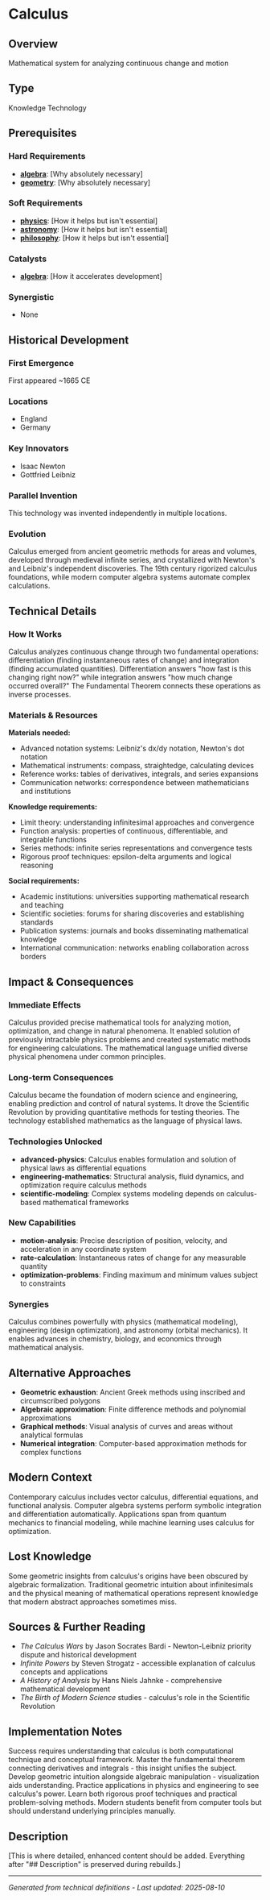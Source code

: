 # Calculus

## Overview
Mathematical system for analyzing continuous change and motion

## Type
Knowledge Technology

## Prerequisites

### Hard Requirements
- **[algebra](../algebra/README.md)**: [Why absolutely necessary]
- **[geometry](../geometry/README.md)**: [Why absolutely necessary]

### Soft Requirements
- **[physics](../physics/README.md)**: [How it helps but isn't essential]
- **[astronomy](../astronomy/README.md)**: [How it helps but isn't essential]
- **[philosophy](../philosophy/README.md)**: [How it helps but isn't essential]

### Catalysts
- **[algebra](../algebra/README.md)**: [How it accelerates development]

### Synergistic
- None

## Historical Development

### First Emergence
First appeared ~1665 CE

### Locations
- England
- Germany

### Key Innovators
- Isaac Newton
- Gottfried Leibniz

### Parallel Invention
This technology was invented independently in multiple locations.

### Evolution
Calculus emerged from ancient geometric methods for areas and volumes, developed through medieval infinite series, and crystallized with Newton's and Leibniz's independent discoveries. The 19th century rigorized calculus foundations, while modern computer algebra systems automate complex calculations.

## Technical Details

### How It Works
Calculus analyzes continuous change through two fundamental operations: differentiation (finding instantaneous rates of change) and integration (finding accumulated quantities). Differentiation answers "how fast is this changing right now?" while integration answers "how much change occurred overall?" The Fundamental Theorem connects these operations as inverse processes.

### Materials & Resources
**Materials needed:**
- Advanced notation systems: Leibniz's dx/dy notation, Newton's dot notation
- Mathematical instruments: compass, straightedge, calculating devices
- Reference works: tables of derivatives, integrals, and series expansions
- Communication networks: correspondence between mathematicians and institutions

**Knowledge requirements:**
- Limit theory: understanding infinitesimal approaches and convergence
- Function analysis: properties of continuous, differentiable, and integrable functions  
- Series methods: infinite series representations and convergence tests
- Rigorous proof techniques: epsilon-delta arguments and logical reasoning

**Social requirements:**
- Academic institutions: universities supporting mathematical research and teaching
- Scientific societies: forums for sharing discoveries and establishing standards
- Publication systems: journals and books disseminating mathematical knowledge
- International communication: networks enabling collaboration across borders

## Impact & Consequences

### Immediate Effects
Calculus provided precise mathematical tools for analyzing motion, optimization, and change in natural phenomena. It enabled solution of previously intractable physics problems and created systematic methods for engineering calculations. The mathematical language unified diverse physical phenomena under common principles.

### Long-term Consequences
Calculus became the foundation of modern science and engineering, enabling prediction and control of natural systems. It drove the Scientific Revolution by providing quantitative methods for testing theories. The technology established mathematics as the language of physical laws.

### Technologies Unlocked
- **advanced-physics**: Calculus enables formulation and solution of physical laws as differential equations
- **engineering-mathematics**: Structural analysis, fluid dynamics, and optimization require calculus methods
- **scientific-modeling**: Complex systems modeling depends on calculus-based mathematical frameworks

### New Capabilities
- **motion-analysis**: Precise description of position, velocity, and acceleration in any coordinate system
- **rate-calculation**: Instantaneous rates of change for any measurable quantity
- **optimization-problems**: Finding maximum and minimum values subject to constraints

### Synergies
Calculus combines powerfully with physics (mathematical modeling), engineering (design optimization), and astronomy (orbital mechanics). It enables advances in chemistry, biology, and economics through mathematical analysis.

## Alternative Approaches
- **Geometric exhaustion**: Ancient Greek methods using inscribed and circumscribed polygons
- **Algebraic approximation**: Finite difference methods and polynomial approximations
- **Graphical methods**: Visual analysis of curves and areas without analytical formulas
- **Numerical integration**: Computer-based approximation methods for complex functions

## Modern Context
Contemporary calculus includes vector calculus, differential equations, and functional analysis. Computer algebra systems perform symbolic integration and differentiation automatically. Applications span from quantum mechanics to financial modeling, while machine learning uses calculus for optimization.

## Lost Knowledge
Some geometric insights from calculus's origins have been obscured by algebraic formalization. Traditional geometric intuition about infinitesimals and the physical meaning of mathematical operations represent knowledge that modern abstract approaches sometimes miss.

## Sources & Further Reading
- *The Calculus Wars* by Jason Socrates Bardi - Newton-Leibniz priority dispute and historical development
- *Infinite Powers* by Steven Strogatz - accessible explanation of calculus concepts and applications
- *A History of Analysis* by Hans Niels Jahnke - comprehensive mathematical development
- *The Birth of Modern Science* studies - calculus's role in the Scientific Revolution

## Implementation Notes
Success requires understanding that calculus is both computational technique and conceptual framework. Master the fundamental theorem connecting derivatives and integrals - this insight unifies the subject. Develop geometric intuition alongside algebraic manipulation - visualization aids understanding. Practice applications in physics and engineering to see calculus's power. Learn both rigorous proof techniques and practical problem-solving methods. Modern students benefit from computer tools but should understand underlying principles manually.

## Description









[This is where detailed, enhanced content should be added. Everything after "## Description" is preserved during rebuilds.]

---
*Generated from technical definitions - Last updated: 2025-08-10*
